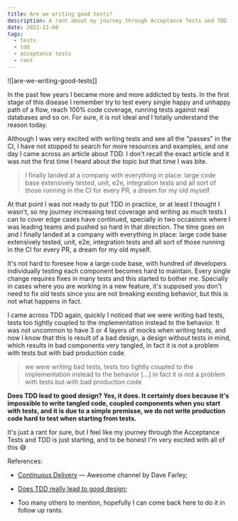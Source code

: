 ```yaml
---
title: Are we writing good tests?
description: A rant about my journey through Acceptance Tests and TDD
date: 2022-11-08
tags:
  - tests
  - tdd
  - acceptance tests
  - rant
---
```


![[are-we-writing-good-tests]]

In the past few years I became more and more addicted by tests. In the first stage of this disease I remember try to test every single happy and unhappy path of a flow, reach 100% code coverage, running tests against real databases and so on. For sure, it is not ideal and I totally understand the reason today.

Although I was very excited with writing tests and see all the "passes" in the CI, I have not stopped to search for more resources and examples, and one day I came across an article about TDD. I don't recall the exact article and it was not the first time I heard about the topic but that time I was bite.

> I finally landed at a company with everything in place: large code base extensively tested, unit, e2e, integration tests and all sort of those running in the CI for every PR, a dream for my old myself

At that point I was not ready to put TDD in practice, or at least I thought I wasn't, so my journey increasing test coverage and writing as much tests I can to cover edge cases have continued, specially in two occasions where I was leading teams and pushed so hard in that direction. The time goes on and I finally landed at a company with everything in place: large code base extensively tested, unit, e2e, integration tests and all sort of those running in the CI for every PR, a dream for my old myself.

It's not hard to foresee how a large code base, with hundred of developers individually testing each component becomes hard to maintain. Every single change requires fixes in many tests and this started to bother me. Specially in cases where you are working in a new feature, it's supposed you don't need to fix old tests since you are not breaking existing behavior, but this is not what happens in fact.

I came across TDD again, quickly I noticed that we were writing bad tests, tests too tightly coupled to the implementation instead to the behavior. It was not uncommon to have 3 or 4 layers of mocks when writing tests, and now I know that this is result of a bad design, a design without tests in mind, which results in bad components very tangled, in fact it is not a problem with tests but with bad production code.

> we were writing bad tests, tests too tightly coupled to the implementation instead to the behavior […] in fact it is not a problem with tests but with bad production code

**Does TDD lead to good design? Yes, it does. It certainly does because it's impossible to write tangled code, coupled components when you start with tests, and it is due to a simple premisse, we do not write production code hard to test when starting from tests.**

It's just a rant for sure, but I feel like my journey through the Acceptance Tests and TDD is just starting, and to be honest I'm very excited with all of this 😅

References:

- [Continuous Delivery](https://www.youtube.com/channel/UCCfqyGl3nq_V0bo64CjZh8g) — Awesome channel by Dave Farley;

- [Does TDD really lead to good design](https://www.codurance.com/publications/videos/2015-10-03-does-tdd-really-lead-to-good-design);

- Too many others to mention, hopefully I can come back here to do it in follow up rants.
